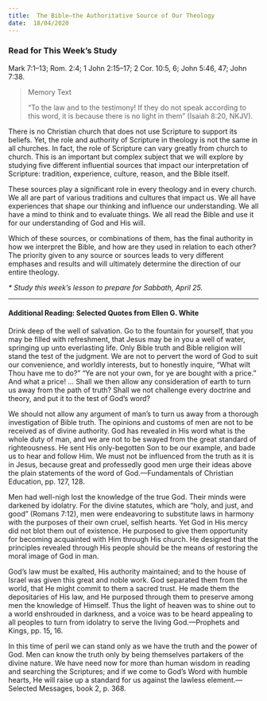 ```yaml
---
title:  The Bible–the Authoritative Source of Our Theology
date:  18/04/2020
---
```


### Read for This Week’s Study
Mark 7:1–13; Rom. 2:4; 1 John 2:15–17; 2 Cor. 10:5, 6; John 5:46, 47; John 7:38.

> <p>Memory Text</p>
> “To the law and to the testimony! If they do not speak according to this word, it is because there is no light in them” (Isaiah 8:20, NKJV).

There is no Christian church that does not use Scripture to support its beliefs. Yet, the role and authority of Scripture in theology is not the same in all churches. In fact, the role of Scripture can vary greatly from church to church. This is an important but complex subject that we will explore by studying five different influential sources that impact our interpretation of Scripture: tradition, experience, culture, reason, and the Bible itself.

These sources play a significant role in every theology and in every church. We all are part of various traditions and cultures that impact us. We all have experiences that shape our thinking and influence our understanding. We all have a mind to think and to evaluate things. We all read the Bible and use it for our understanding of God and His will.

Which of these sources, or combinations of them, has the final authority in how we interpret the Bible, and how are they used in relation to each other? The priority given to any source or sources leads to very different emphases and results and will ultimately determine the direction of our entire theology.

_* Study this week’s lesson to prepare for Sabbath, April 25._

---

#### Additional Reading: Selected Quotes from Ellen G. White

Drink deep of the well of salvation. Go to the fountain for yourself, that you may be filled with refreshment, that Jesus may be in you a well of water, springing up unto everlasting life. Only Bible truth and Bible religion will stand the test of the judgment. We are not to pervert the word of God to suit our convenience, and worldly interests, but to honestly inquire, “What wilt Thou have me to do?” “Ye are not your own, for ye are bought with a price.” And what a price! … Shall we then allow any consideration of earth to turn us away from the path of truth? Shall we not challenge every doctrine and theory, and put it to the test of God’s word?

We should not allow any argument of man’s to turn us away from a thorough investigation of Bible truth. The opinions and customs of men are not to be received as of divine authority. God has revealed in His word what is the whole duty of man, and we are not to be swayed from the great standard of righteousness. He sent His only-begotten Son to be our example, and bade us to hear and follow Him. We must not be influenced from the truth as it is in Jesus, because great and professedly good men urge their ideas above the plain statements of the word of God.—Fundamentals of Christian Education, pp. 127, 128.

Men had well-nigh lost the knowledge of the true God. Their minds were darkened by idolatry. For the divine statutes, which are “holy, and just, and good” (Romans 7:12), men were endeavoring to substitute laws in harmony with the purposes of their own cruel, selfish hearts. Yet God in His mercy did not blot them out of existence. He purposed to give them opportunity for becoming acquainted with Him through His church. He designed that the principles revealed through His people should be the means of restoring the moral image of God in man.

God’s law must be exalted, His authority maintained; and to the house of Israel was given this great and noble work. God separated them from the world, that He might commit to them a sacred trust. He made them the depositaries of His law, and He purposed through them to preserve among men the knowledge of Himself. Thus the light of heaven was to shine out to a world enshrouded in darkness, and a voice was to be heard appealing to all peoples to turn from idolatry to serve the living God.—Prophets and Kings, pp. 15, 16.

In this time of peril we can stand only as we have the truth and the power of God. Men can know the truth only by being themselves partakers of the divine nature. We have need now for more than human wisdom in reading and searching the Scriptures; and if we come to God’s Word with humble hearts, He will raise up a standard for us against the lawless element.—Selected Messages, book 2, p. 368.